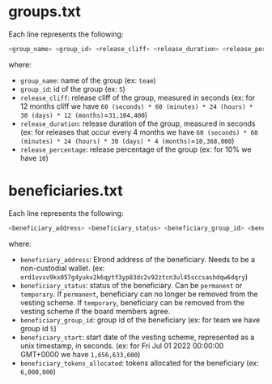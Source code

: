 # groups.txt

Each line represents the following:

```bash
<group_name> <group_id> <release_cliff> <release_duration> <release_percentage>
```
where:
- `group_name`: name of the group (ex: `team`)
- `group_id`: id of the group (ex: `5`)
- `release_cliff`: release cliff of the group, measured in seconds (ex: for 12 months cliff we have `60 (seconds) * 60 (minutes) * 24 (hours) * 30 (days) * 12 (months)`=`31,104,400`)
- `release_duration`: release duration of the group, measured in seconds (ex: for releases that occur every 4 months we have `60 (seconds) * 60 (minutes) * 24 (hours) * 30 (days) * 4 (months)`=`10,368,000`)
- `release_percentage`: release percentage of the group (ex: for 10% we have `10`)

# beneficiaries.txt

Each line represents the following:

```bash
<beneficiary_address> <beneficiary_status> <beneficiary_group_id> <beneficiary_start> <beneficiary_tokens_allocated>
```
where:
- `beneficiary_address`: Elrond address of the beneficiary. Needs to be a non-custodial wallet. (ex: `erd1vvsv9kx057g4yukv2k6qytf3yp83dc2v92ztcn3ul45sccsashdqw6dqry`)
- `beneficiary_status`: status of the beneficiary. Can be `permanent` or `temporary`. If `permanent`, beneficiary can no longer be removed from the vesting scheme. If `temporary`, beneficiary can be removed from the vesting scheme if the board members agree.
- `beneficiary_group_id`: group id of the beneficiary (ex: for team we have group id `5`)
- `beneficiary_start`: start date of the vesting scheme, represented as a unix timestamp, in seconds. (ex: for Fri Jul 01 2022 00:00:00 GMT+0000 we have `1,656,633,600`)
- `beneficiary_tokens_allocated`: tokens allocated for the beneficiary (ex: `6,000,000`)

